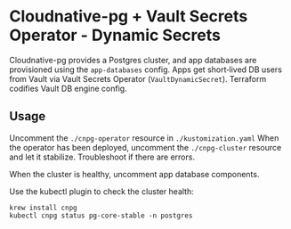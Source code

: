 # Cloudnative-pg + Vault Secrets Operator - Dynamic Secrets

Cloudnative-pg provides a Postgres cluster, and app databases are provisioned using the `app-databases` config. Apps get short‑lived DB users from Vault via Vault Secrets Operator (`VaultDynamicSecret`). Terraform codifies Vault DB engine config.

## Usage

Uncomment the `./cnpg-operator` resource in `./kustomization.yaml` When the operator has been deployed, uncomment the `./cnpg-cluster` resource and let it stabilize. Troubleshoot if there are errors.

When the cluster is healthy, uncomment app database components.

Use the kubectl plugin to check the cluster health:

    krew install cnpg
    kubectl cnpg status pg-core-stable -n postgres
